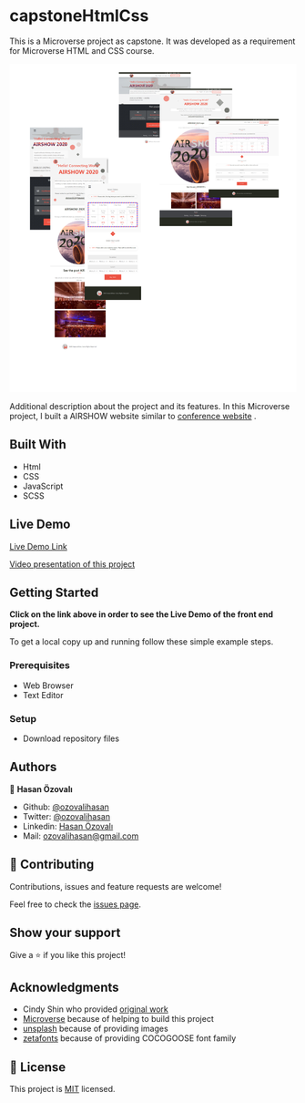 # capstoneHtmlCss


This is a Microverse project as capstone. It was developed as a requirement for Microverse HTML and CSS course.

![screenshot](./images/app_screenshot.svg)

Additional description about the project and its features.
In this Microverse project, I built a AIRSHOW website similar to [ conference website](https://www.behance.net/gallery/29845175/CC-Global-Summit-2015) . 

## Built With

- Html
- CSS
- JavaScript 
- SCSS   

## Live Demo

[Live Demo Link](https://rawcdn.githack.com/ozovalihasan/capstoneHtmlCss/2551f69510822f7f429e5577689780c7efd48b8c/index.html)

[Video presentation of this project ](https://www.loom.com/share/c14c68609a3c4800830e9c5ada36201b)

## Getting Started

**Click on the link above in order to see the Live Demo of the front end project.**

To get a local copy up and running follow these simple example steps.

### Prerequisites

- Web Browser
- Text Editor

### Setup

- Download repository files

## Authors

👤 **Hasan Özovalı**

- Github: [@ozovalihasan](https://github.com/ozovalihasan)
- Twitter: [@ozovalihasan](https://twitter.com/ozovalihasan)
- Linkedin: [Hasan Özovalı](https://www.linkedin.com/in/hasan-ozovali/)
- Mail: [ozovalihasan@gmail.com](ozovalihasan@gmail.com)

## 🤝 Contributing

Contributions, issues and feature requests are welcome!

Feel free to check the [issues page](issues/).

## Show your support

Give a ⭐️ if you like this project!

## Acknowledgments

- Cindy Shin who provided [ original work](https://www.behance.net/gallery/29845175/CC-Global-Summit-2015)
- [Microverse](https://www.microverse.org/) because of helping to build this project
- [unsplash](https://unsplash.com/) because of providing images
- [zetafonts](http://www.zetafonts.com/cocogoose) because of providing COCOGOOSE font family

## 📝 License

This project is [MIT](lic.url) licensed.
